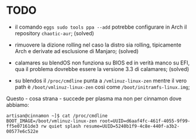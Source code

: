 # TODO

* il comando `eggs sudo tools ppa --add` potrebbe configurare in Arch il repository `chaotic-aur`; (solved)

* rimuovere la dizione rolling nel caso la distro sia rolling, tipicamente Arch e derivate ad esclusione di Manjaro; (solved)

* calamares su blendOS non funziona su BIOS ed in verità manco su EFI, qua il problema dovrebbe essere la versione 3.3 di calamares; (solved)

* su blendos il `/proc/cmdline` punta a `/vmlinuz-linux-zen` mentre il vero path è `/boot/vmlinuz-linux-zen` così come `/boot/initramfs-linux.img`; 

Questo - cosa strana - succede per plasma ma non per cinnamon dove abbiamo:

``` 
artisan@cinnamon ~]$ cat /proc/cmdline 
BOOT_IMAGE=/boot/vmlinuz-linux-zen root=UUID=d6aaf4fc-461f-4055-9f99-ff5e07161de3 rw quiet splash resume=UUID=5240b1f9-4c8e-440f-a3b2-00577e6c522e
``` 
